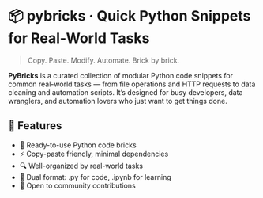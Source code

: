 # 📦 pybricks · Quick Python Snippets for Real-World Tasks

> Copy. Paste. Modify. Automate. Brick by brick.

**PyBricks** is a curated collection of modular Python code snippets for common real-world tasks — from file operations and HTTP requests to data cleaning and automation scripts.
It’s designed for busy developers, data wranglers, and automation lovers who just want to get things done.

## 🚀 Features

- 🧱 Ready-to-use Python code bricks
- ⚡ Copy-paste friendly, minimal dependencies
- 🔍 Well-organized by real-world tasks
- 📁 Dual format: .py for code, .ipynb for learning
- 👥 Open to community contributions

